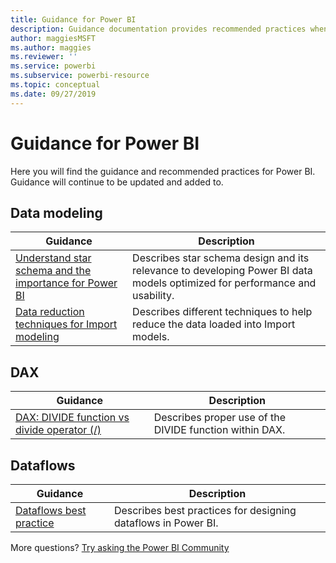 ```yaml
---
title: Guidance for Power BI
description: Guidance documentation provides recommended practices when using Power BI. 
author: maggiesMSFT
ms.author: maggies
ms.reviewer: ''
ms.service: powerbi
ms.subservice: powerbi-resource
ms.topic: conceptual
ms.date: 09/27/2019
---
```

# Guidance for Power BI

Here you will find the guidance and recommended practices for Power BI. Guidance will continue to be updated and added to.

## Data modeling

| Guidance | Description |
| --- | --- |
| [Understand star schema and the importance for Power BI](star-schema.md) | Describes star schema design and its relevance to developing Power BI data models optimized for performance and usability. |
| [Data reduction techniques for Import modeling](import-modeling-data-reduction.md) | Describes different techniques to help reduce the data loaded into Import models. |

## DAX

| Guidance | Description |
| --- | --- |
| [DAX: DIVIDE function vs divide operator (/)](/dax/best-practices/dax-divide-function-operator) | Describes proper use of the DIVIDE function within DAX. |

## Dataflows

| Guidance | Description |
| --- | --- |
| [Dataflows best practice](../transform-model/dataflows/dataflows-introduction-self-service.md) | Describes best practices for designing dataflows in Power BI. |

More questions? [Try asking the Power BI Community](https://community.powerbi.com/)